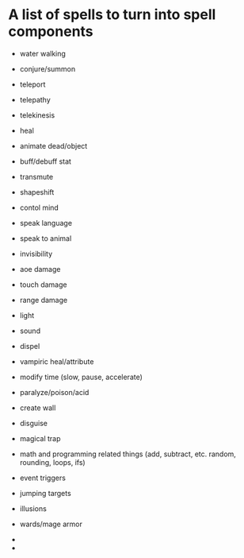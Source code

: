 # A list of spells to turn into spell components

* water walking

* conjure\/summon

* teleport

* telepathy

* telekinesis

* heal
* animate dead\/object
* buff\/debuff stat
* transmute
* shapeshift
* contol mind
* speak language
* speak to animal
* invisibility
* aoe damage

* touch damage

* range damage

* light

* sound
* dispel
* vampiric heal\/attribute
* modify time \(slow, pause, accelerate\)
* paralyze\/poison\/acid
* create wall
* disguise
* magical trap

* math and programming related things \(add, subtract, etc. random, rounding, loops, ifs\)

* event triggers

* jumping targets

* illusions

* wards\/mage armor
* 
* 

